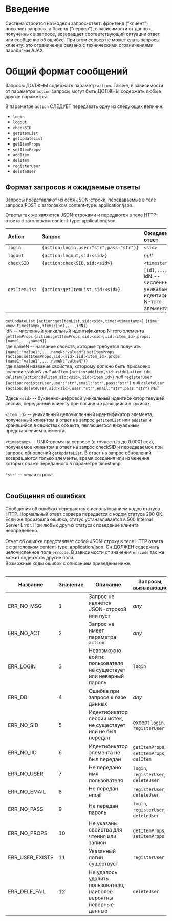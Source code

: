 # Введение #

Система строится на модели запрос-ответ: фронтенд ("клиент") посылает запросы, а бэкенд ("сервер"), в зависимости от данных, полученных в запросе, возвращает соответствующий ситуации ответ или сообщение об ошибке. При этом сервер не может слать запросы клиенту: это ограничение связано с техническими ограничениями парадигмы AJAX.

# Общий формат сообщений #

Запросы ДОЛЖНЫ содержать параметр `action`. Так же, в зависимости от параметра `action` запросы могут быть ДОЛЖНЫ содержать любые другие параметры.

В параметре `action` СЛЕДУЕТ передавать одну из следующих величин:

  * `login`
  * `logout`
  * `checkSID`
  * `getItemList`
  * `getUpdateList`
  * `getItemProps`
  * `setItemProps`
  * `addItem`
  * `delItem`
  * `registerUser`
  * `deleteUser`

## Формат запросов и ожидаемые ответы ##

Запросы представляют из себя JSON-строки, передаваемые в теле запроса POST с заголовком content-type: application/json.

Ответы так же являются JSON-строками и передаются в теле HTTP-ответа с заголовком content-type: application/json.

| Action | Запрос | Ожидаемый ответ |
|:-------|:-------------|:------------------------------|
| `login` | `{action:login,user:"str",pass:"str")}` | `<sid>` |
| `logout` | `{action:logout,sid:<sid>}` | _null_ |
| `checkSID` | `{action:checkSID,sid:<sid>}` | `<timestamp>` |
| `getItemList` | `{action:getItemList,sid:<sid>}` | `[id1,...,idN]`<br>idN -- численный уникальный идентификатор N-того элемента <br>
<tr><td> <code>getUpdateList</code> </td><td> <code>{action:getItemList,sid:&lt;sid&gt;,time:&lt;timestamp&gt;}</code> </td><td> <code>{time:&lt;new_timestamp&gt;,items:[id1,...,idN]}</code><br>idN -- численный уникальный идентификатор N-того элемента </td></tr>
<tr><td> <code>getItemProps</code> </td><td> <code>{action:getItemProps,sid:&lt;sid&gt;,iid:&lt;item_id&gt;,props:[name1,...,nameN]}</code><br>где nameN -- название свойств, которые требуется получить </td><td> <code>{name1:"value1",...,nameN:"valueN"}</code> </td></tr>
<tr><td> <code>setItemProps</code> </td><td> <code>{action:setItemProps,sid:&lt;sid&gt;,iid:&lt;item_id&gt;,props:{name1:"value1",...,nameN:"valueN"}}</code><br>где nameN название свойства, которому должно быть присвоено значение valueN </td><td> <i>null</i> </td></tr>
<tr><td> <code>addItem</code> </td><td> <code>{action:addItem,sid:&lt;sid&gt;}</code> </td><td> <code>&lt;item_id&gt;</code> </td></tr>
<tr><td> <code>delItem</code> </td><td> <code>{action:delItem,sid:&lt;sid&gt;,iid:&lt;item_id&gt;}</code> </td><td> <i>null</i> </td></tr>
<tr><td> <code>registerUser</code> </td><td> <code>{action:registerUser,user:"str",email:"str",pass:"str"}</code> </td><td> <i>null</i> </td></tr>
<tr><td> <code>deleteUser</code> </td><td> <code>{action:deleteUser,sid:&lt;sid&gt;,user:"str",email:"str",pass:"str"}</code> </td><td> <i>null</i> </td></tr></tbody></table>

Здесь <code>&lt;sid&gt;</code> -- буквенно-цифровой уникальный идентификатор текущей сессии, переданный клиенту при логине и хранящийся в кукисах.<br>
<br>
<code>&lt;item_id&gt;</code> -- уникальный целочисленный идентификатор элемента, полученный клиентом в ответ на запрос <code>getItemList</code> или <code>addItem</code> и хранящийся в свойствах объекта, являющегося визуальным представлением элемента.<br>
<br>
<code>&lt;timestamp&gt;</code> -- UNIX-время на сервере (с точностью до 0.0001 сек), получаемое клиентом в ответ на запрос checkSID и передаваемое при запросе обновлений <code>getUpdateList</code>. В ответ на запрос обновлений возвращаются только элементы, время создания или изменения которых <i>позже</i> переданного в параметре timestamp.<br>
<br>
<code>"str"</code> -- некая строка.<br>
<br>
<h2>Сообщения об ошибках</h2>

Сообщения об ошибках передаются с использованием кодов статуса HTTP. Нормальный ответ сервера передается с кодом статуса 200 OK. Если же произошла ошибка, статус устанавливается в 500 Internal Server Error. При любых других статусах поведение клиента неопределено.<br>
<br>
Отчет об ошибке представляет собой JSON-строку в теле HTTP ответа с с заголовком content-type: application/json. Он ДОЛЖЕН содержать целочисленное поле <code>errcode</code>. В зависимости от значения <code>errcode</code> так же может содержать другие поля.<br>
Возможные коды ошибок с описанием приведены ниже.<br>
<br>
<table><thead><th> Название </th><th> Значение </th><th> Описание </th><th> Запросы, вызывающие </th></thead><tbody>
<tr><td>ERR_NO_MSG</td><td>1 </td><td>Запрос не является JSON-строкой или пуст</td><td> <i>any</i> </td></tr>
<tr><td>ERR_NO_ACT</td><td>2 </td><td>Запрос не имеет параметра <code>action</code></td><td> <i>any</i> </td></tr>
<tr><td>ERR_LOGIN</td><td>3 </td><td>Невозможно войти: пользователя не существует или неверный пароль</td><td> <code>login</code> </td></tr>
<tr><td>ERR_DB</td><td>4 </td><td>Ошибка при запросе к базе данных</td><td> <i>any</i> </td></tr>
<tr><td>ERR_NO_SID</td><td>5 </td><td>Идентификатор сессии истек, не существует или не был передан</td><td> except <code>login</code>, <code>registerUser</code> </td></tr>
<tr><td>ERR_NO_IID</td><td>6 </td><td>Идентификатор элемента не был передан</td><td> <code>getItemProps</code>, <code>setItemProps</code>, <code>delItem</code> </td></tr>
<tr><td>ERR_NO_USER</td><td>7 </td><td>Не передано имя пользователя</td><td> <code>login</code>, <code>registerUser</code>, <code>deleteUser</code> </td></tr>
<tr><td>ERR_NO_EMAIL</td><td>8 </td><td>Не передан email</td><td> <code>registerUser</code>, <code>deleteUser</code> </td></tr>
<tr><td>ERR_NO_PASS</td><td>9 </td><td>Не передан пароль</td><td> <code>login</code>, <code>registerUser</code>, <code>deleteUser</code> </td></tr>
<tr><td>ERR_NO_PROPS</td><td>10</td><td>Не указаны свойства для чтения или записи</td><td> <code>getItemProps</code>, <code>setItemProps</code> </td></tr>
<tr><td>ERR_USER_EXISTS</td><td>11</td><td>Указанный логин существует</td><td> <code>registerUser</code> </td></tr>
<tr><td>ERR_DELE_FAIL</td><td>12</td><td>Не удалось удалить пользователя, наиболее вероятны неверные данные</td><td> <code>deleteUser</code> </td></tr>